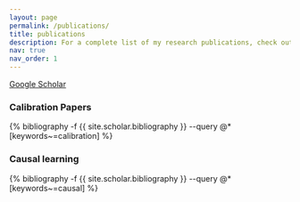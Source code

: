 ```yaml
---
layout: page
permalink: /publications/
title: publications
description: For a complete list of my research publications, check out my Google Scholar profile.
nav: true
nav_order: 1
---
```


[Google Scholar](https://scholar.google.com/citations?user=0bwP0i4AAAAJ&hl=en)

<div class="publications">

<h3>Calibration Papers</h3>
{% bibliography -f {{ site.scholar.bibliography }} --query @*[keywords~=calibration] %}

<h3>Causal learning</h3>
{% bibliography -f {{ site.scholar.bibliography }} --query @*[keywords~=causal] %}

</div>
